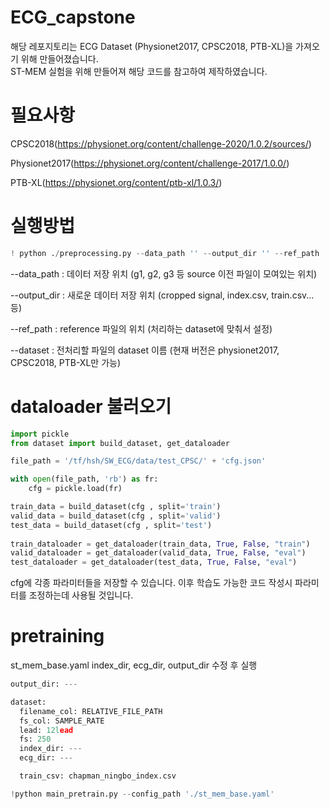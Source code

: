 # ECG_capstone

해당 레포지토리는 ECG Dataset (Physionet2017, CPSC2018, PTB-XL)을 가져오기 위해 만들어졌습니다.  
ST-MEM 실험을 위해 만들어져 해당 코드를 참고하여 제작하였습니다.  

# 필요사항  

CPSC2018(https://physionet.org/content/challenge-2020/1.0.2/sources/)  

Physionet2017(https://physionet.org/content/challenge-2017/1.0.0/)  

PTB-XL(https://physionet.org/content/ptb-xl/1.0.3/)


# 실행방법

```python
! python ./preprocessing.py --data_path '' --output_dir '' --ref_path '' --dataset ''
```

--data_path : 데이터 저장 위치 (g1, g2, g3 등 source 이전 파일이 모여있는 위치)  

--output_dir : 새로운 데이터 저장 위치 (cropped signal, index.csv, train.csv... 등)  

--ref_path : reference 파일의 위치 (처리하는 dataset에 맞춰서 설정)  

--dataset : 전처리할 파일의 dataset 이름 (현재 버전은 physionet2017, CPSC2018, PTB-XL만 가능)  


# dataloader 불러오기

```python
import pickle
from dataset import build_dataset, get_dataloader

file_path = '/tf/hsh/SW_ECG/data/test_CPSC/' + 'cfg.json'

with open(file_path, 'rb') as fr:
    cfg = pickle.load(fr)

train_data = build_dataset(cfg , split='train')
valid_data = build_dataset(cfg , split='valid')
test_data = build_dataset(cfg , split='test')
    
train_dataloader = get_dataloader(train_data, True, False, "train")
valid_dataloader = get_dataloader(valid_data, True, False, "eval")
test_dataloader = get_dataloader(test_data, True, False, "eval")
```

cfg에 각종 파라미터들을 저장할 수 있습니다. 이후 학습도 가능한 코드 작성시 파라미터를 조정하는데 사용될 것입니다. 



# pretraining  

st_mem_base.yaml index_dir, ecg_dir, output_dir 수정 후 실행  

```python
output_dir: ---

dataset:
  filename_col: RELATIVE_FILE_PATH
  fs_col: SAMPLE_RATE
  lead: 12lead
  fs: 250
  index_dir: ---
  ecg_dir: ---

  train_csv: chapman_ningbo_index.csv

!python main_pretrain.py --config_path './st_mem_base.yaml'

```

